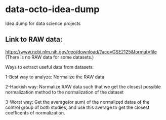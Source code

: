 # data-octo-idea-dump
Idea dump for data science projects

## Link to RAW data: 
https://www.ncbi.nlm.nih.gov/geo/download/?acc=GSE2125&format=file
(There is no RAW data for some datasets.)

Ways to extract useful data from datasets: 

1-Best way to analyze: Normalize the RAW data

2-Hackish way: Normalize RAW data such that we get the closest possible normalization method to the normalization of the dataset

3-Worst way: Get the average(or sum) of the normalized datas of the control group of both studies, and use this average to get the closest coefficents of normalization.
